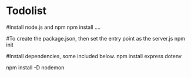 # Todolist

#Install node.js and npm
npm install   ....

#To create the package.json, then set the entry point as the server.js
npm init

#Install dependencies, some included below.
npm install express dotenv

npm install -D nodemon

